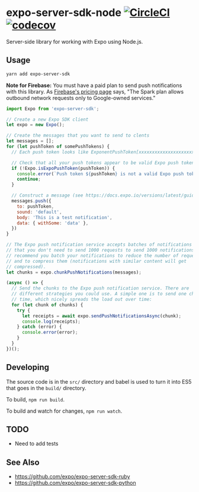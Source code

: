 # expo-server-sdk-node [![CircleCI](https://circleci.com/gh/expo/exponent-server-sdk-node.svg?style=svg)](https://circleci.com/gh/expo/exponent-server-sdk-node) [![codecov](https://codecov.io/gh/expo/exponent-server-sdk-node/branch/master/graph/badge.svg)](https://codecov.io/gh/expo/exponent-server-sdk-node)
Server-side library for working with Expo using Node.js.

## Usage

```bash
yarn add expo-server-sdk
```

**Note for Firebase:** You must have a paid plan to send push notifications with this library. As [Firebase's pricing page](https://firebase.google.com/pricing/) says, "The Spark plan allows outbound network requests only to Google-owned services."

```js
import Expo from 'expo-server-sdk';

// Create a new Expo SDK client
let expo = new Expo();

// Create the messages that you want to send to clents
let messages = [];
for (let pushToken of somePushTokens) {
  // Each push token looks like ExponentPushToken[xxxxxxxxxxxxxxxxxxxxxx]

  // Check that all your push tokens appear to be valid Expo push tokens
  if (!Expo.isExpoPushToken(pushToken)) {
    console.error(`Push token ${pushToken} is not a valid Expo push token`);
    continue;
  }

  // Construct a message (see https://docs.expo.io/versions/latest/guides/push-notifications.html)
  messages.push({
    to: pushToken,
    sound: 'default',
    body: 'This is a test notification',
    data: { withSome: 'data' },
  })
}

// The Expo push notification service accepts batches of notifications so
// that you don't need to send 1000 requests to send 1000 notifications. We
// recommend you batch your notifications to reduce the number of requests
// and to compress them (notifications with similar content will get
// compressed).
let chunks = expo.chunkPushNotifications(messages);

(async () => {
  // Send the chunks to the Expo push notification service. There are
  // different strategies you could use. A simple one is to send one chunk at a
  // time, which nicely spreads the load out over time:
  for (let chunk of chunks) {
    try {
      let receipts = await expo.sendPushNotificationsAsync(chunk);
      console.log(receipts);
    } catch (error) {
      console.error(error);
    }
  }
})();
```

## Developing

The source code is in the `src/` directory and babel is used to turn it into ES5 that goes in the `build/` directory.

To build, `npm run build`.

To build and watch for changes, `npm run watch`.

## TODO

  * Need to add tests

## See Also

  * https://github.com/expo/expo-server-sdk-ruby
  * https://github.com/expo/expo-server-sdk-python
